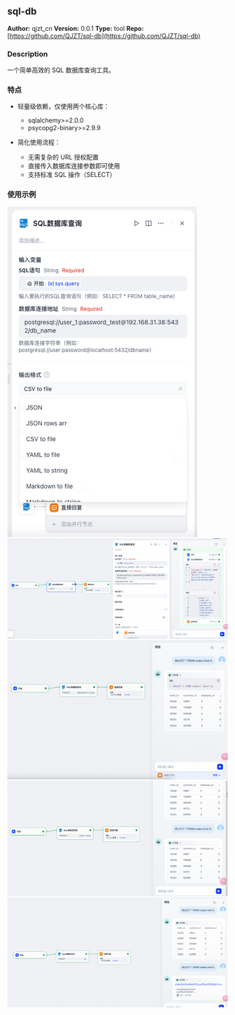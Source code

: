 ## sql-db

**Author:** qjzt_cn
**Version:** 0.0.1
**Type:** tool
**Repo:** [https://github.com/QJZT/sql-db](https://github.com/QJZT/sql-db)

### Description

一个简单高效的 SQL 数据库查询工具。

### 特点

- 轻量级依赖，仅使用两个核心库：

  - sqlalchemy>=2.0.0
  - psycopg2-binary>=2.9.9

- 简化使用流程：
  - 无需复杂的 URL 授权配置
  - 直接传入数据库连接参数即可使用
  - 支持标准 SQL 操作（SELECT）

### 使用示例

![1](_assets/1.jpg)
![1](_assets/2.jpg)
![1](_assets/3.jpg)
![1](_assets/4.jpg)
![1](_assets/5.jpg)
